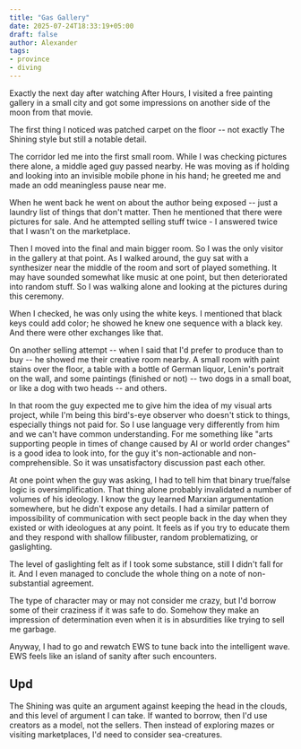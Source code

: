 ```yaml
---
title: "Gas Gallery"
date: 2025-07-24T18:33:19+05:00
draft: false
author: Alexander
tags:
- province
- diving
---
```


Exactly the next day after watching After Hours, I visited a free painting gallery in a small city and got some impressions on another side of the moon from that movie.

The first thing I noticed was patched carpet on the floor -- not exactly The Shining style but still a notable detail.

The corridor led me into the first small room.
While I was checking pictures there alone, a middle aged guy passed nearby.
He was moving as if holding and looking into an invisible mobile phone in his hand; he greeted me and made an odd meaningless pause near me.

When he went back he went on about the author being exposed -- just a laundry list of things that don't matter.
Then he mentioned that there were pictures for sale.
And he attempted selling stuff twice - I answered twice that I wasn't on the marketplace.

Then I moved into the final and main bigger room.
So I was the only visitor in the gallery at that point. As I walked around, the guy sat with a synthesizer near the middle of the room and sort of played something.
It may have sounded somewhat like music at one point, but then deteriorated into random stuff.
So I was walking alone and looking at the pictures during this ceremony.

When I checked, he was only using the white keys.
I mentioned that black keys could add color; he showed he knew one sequence with a black key.
And there were other exchanges like that.

On another selling attempt -- when I said that I'd prefer to produce than to buy -- he showed me their creative room nearby.
A small room with paint stains over the floor, a table with a bottle of German liquor, Lenin's portrait on the wall, and some paintings (finished or not) -- two dogs in a small boat, or like a dog with two heads -- and others.

In that room the guy expected me to give him the idea of my visual arts project, while I'm being this bird's-eye observer who doesn't stick to things, especially things not paid for.
So I use language very differently from him and we can't have common understanding.
For me something like "arts supporting people in times of change caused by AI or world order changes" is a good idea to look into, for the guy it's non-actionable and non-comprehensible.
So it was unsatisfactory discussion past each other.

At one point when the guy was asking, I had to tell him that binary true/false logic is oversimplification.
That thing alone probably invalidated a number of volumes of his ideology.
I know the guy learned Marxian argumentation somewhere, but he didn't expose any details.
I had a similar pattern of impossibility of communication with sect people back in the day when they existed or with ideologues at any point.
It feels as if you try to educate them and they respond with shallow filibuster, random problematizing, or gaslighting.

The level of gaslighting felt as if I took some substance, still I didn't fall for it.
And I even managed to conclude the whole thing on a note of non-substantial agreement.

The type of character may or may not consider me crazy, but I'd borrow some of their craziness if it was safe to do.
Somehow they make an impression of determination even when it is in absurdities like trying to sell me garbage.

Anyway, I had to go and rewatch EWS to tune back into the intelligent wave.
EWS feels like an island of sanity after such encounters.

## Upd

The Shining was quite an argument against keeping the head in the clouds, and this level of argument I can take.
If wanted to borrow, then I'd use creators as a model, not the sellers.
Then instead of exploring mazes or visiting marketplaces, I'd need to consider sea-creatures.
